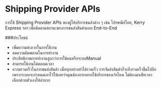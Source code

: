# Shipping Provider APIs

การใช้ Shipping Provider APIs ของผู้ให้บริการขนส่งต่าง ๆ เช่น ไปรษณีย์ไทย, Kerry Express ฯลฯ เพื่อติดตามสถานะของการขนส่งสินค้าแบบ End-to-End

###ประโยชน์
* เพิ่มความสะดวกในการใช้งาน
* ลดความผิดพลาดในการทำงาน
* ประสิทธิภาพการทำงานสูงกว่าการใช้คนหรือระบบManual
* สามารถใช้งานได้ตลอดเวลา
* ความรวดเร็วในการขนส่งสินค้า เมื่อทุกอย่างทำได้รวดเร็ว การจัดส่งสินค้าก็จะยิ่งรวดเร็วขึ้นไปอีก เพราะระบบจะกำหนดเอาไว้ให้เลยว่าคุณต้องการอยากใช้บริการของเจ้าไหน ไม่ต้องมาเสียเวลาเลือกด้วยตัวเองให้ลำบาก
